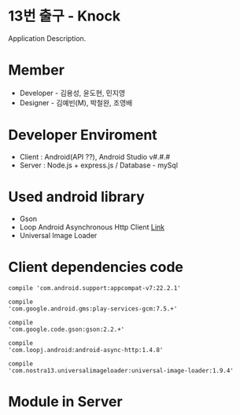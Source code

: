 # 13번 출구 - Knock
Application Description.


# Member
- Developer - 김용성, 윤도현, 민지영
- Designer - 김예빈(M), 박철완, 조영배

# Developer Enviroment
- Client : Android(API ??), Android Studio v#.#.#
- Server : Node.js + express.js  / Database - mySql

# Used android library
- Gson
- Loop Android Asynchronous Http Client <a href="http://loopj.com/android-async-http/">Link</a>
- Universal Image Loader

# Client dependencies code
<code>compile 'com.android.support:appcompat-v7:22.2.1'<p>compile 'com.google.android.gms:play-services-gcm:7.5.+'<p>compile 'com.google.code.gson:gson:2.2.+'<p>compile 'com.loopj.android:android-async-http:1.4.8'<p>compile 'com.nostra13.universalimageloader:universal-image-loader:1.9.4'<p></code>

# Module in Server
